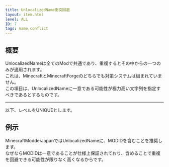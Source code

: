 ```yaml
---
title: UnlocalizedName衝突回避
layout: item.html
level: ALL
ID: 7
tags: name,conflict
---
```

## 概要
UnlocalizedNameは全てのModで共通であり、重複するとその中からの一つのみが適用されます。  
これは、MinecraftとMinecraftForgeのどちらでも対策システムは組まれていません。  
この項目は、UnlocalizedNameに一意である可能性が極力高い文字列を指定すべきであるとするものです。

---
以下、レベルをUNIQUEとします。
## 例示
MinecraftModderJapanではUnlocalizedNameに、MODIDを含むことを推奨します。  
なぜならMODIDは一意であることが仕様上保証されており、含めることで重複を回避できる可能性が限りなく高くなるからです。  
